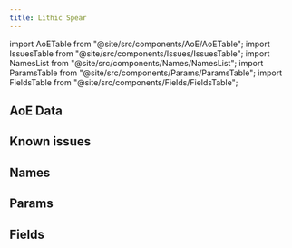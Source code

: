 ```yaml
---
title: Lithic Spear
---
```


import AoETable from "@site/src/components/AoE/AoETable";
import IssuesTable from "@site/src/components/Issues/IssuesTable";
import NamesList from "@site/src/components/Names/NamesList";
import ParamsTable from "@site/src/components/Params/ParamsTable";
import FieldsTable from "@site/src/components/Fields/FieldsTable";

## AoE Data

<AoETable item_key="lithicspear" data_src="weapon" />

## Known issues

<IssuesTable item_key="lithicspear" data_src="weapon" />

## Names

<NamesList item_key="lithicspear" data_src="weapon" />

## Params

<ParamsTable item_key="lithicspear" data_src="weapon" />

## Fields

<FieldsTable item_key="lithicspear" data_src="weapon" />
